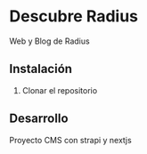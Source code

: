 # Descubre Radius
Web y Blog de Radius

## Instalación

1. Clonar el repositorio

## Desarrollo

Proyecto CMS con strapi y nextjs

<!-- 405  git pull origin main
  406  cd cms-radius/
  407  history
  408  npm install
  409  pm2 list
  410  history
  411  npm run build
  412  pm2 list
  413  pm2 reset 4
  414  pm2 list
  415  history
  416  NODE_ENV=production npm run build
  417  pm2 reset 4
  418  history
  419  pm2 stop ecosystem.config.js 
  420  pm2 start ecosystem.config.js --watch
  421  pm2 list
  422  pm2 status
  423  cd ..
  424  cd frontend/
  425  npm install
  426  history
  427  npm run build
  428  npm install react-hook-form
  429  npm run build
  430  pm2 reset 5
  431  pm2 start --name radius-app --watch
  432  ls
  433  history
  434  pm2 stop 5
  435  pm2 start npm --name "radius-app" -- start --watch -->